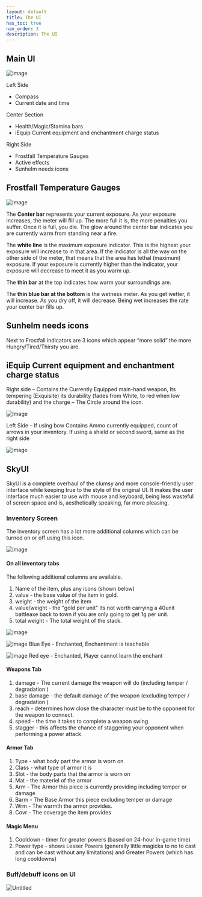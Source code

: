 ```yaml
---
layout: default
title: The UI
has_toc: true
nav_order: 3
description: The UI
---
```


## Main UI

![image](https://user-images.githubusercontent.com/26418143/156928459-97ebb094-a55f-4528-8b04-e13b09afa650.png)


Left Side

* Compass
* Current date and time

Center Section

* Health/Magic/Stamina bars
* iEquip Current equipment and enchantment charge status

Right Side

* Frostfall Temperature Gauges
* Active effects
* Sunhelm needs icons


## Frostfall Temperature Gauges

![image](https://user-images.githubusercontent.com/26418143/156928451-23af3960-f610-4a7d-b93f-d0ad6f63dd3f.png)


The **Center bar** represents your current exposure. As your exposure increases, the meter will fill up. The more full it is, the more penalties you suffer. Once it is full, you die. The glow around the center bar indicates you are currently warm from standing near a fire.

The **white line** is the maximum exposure indicator. This is the highest your exposure will increase to in that area. If the indicator is all the way on the other side of the meter, that means that the area has lethal (maximum) exposure. If your exposure is currently higher than the indicator, your exposure will decrease to meet it as you warm up.

The **thin bar** at the top indicates how warm your surroundings are.

The **thin blue bar at the bottom** is the wetness meter. As you get wetter, it will increase. As you dry off, it will decrease. Being wet increases the rate your center bar fills up.


## Sunhelm needs icons

Next to Frostfall indicators are 3 icons which appear “more solid” the more Hungry/Tired/Thirsty you are.




## iEquip Current equipment and enchantment charge status 

Right side – Contains the Currently Equipped main-hand weapon, Its tempering (Exquisite) its durability (fades from White, to red when low durability) and the charge – The Circle around the icon.

![Image](https://user-images.githubusercontent.com/26418143/156928380-4b6c1d22-d476-4fb3-9655-7e993734066c.png)


Left Side – If using bow Contains Ammo currently equipped, count of arrows in your inventory. If using a shield or second sword, same as the right side

![image](https://user-images.githubusercontent.com/26418143/156928405-724d426a-9540-4a2d-b72a-9e62ff2ff203.png)


## SkyUI 

SkyUI is a complete overhaul of the clumsy and more console-friendly user interface while keeping true to the style of the original UI. It makes the user interface much easier to use with mouse and keyboard, being less wasteful of screen space and is, aesthetically speaking, far more pleasing. 

### Inventory Screen

The inventory screen has a lot more additional columns which can be turned on or off using this icon.

![image](https://github.com/Wildlander-mod/wildlander-mod.github.io/assets/26418143/2c47ba71-c14e-4aac-94e7-f9f5fe0e894f)

#### On all inventory tabs

The following additional columns are available.

1. Name of the item, plus any icons (shown below)
1. value - the base value of the item in gold.
1. weight - the weight of the item
1. value/weight - the "gold per unit" Its not worth carrying a 40unit battleaxe back to town if you are only going to get 1g per unit.
1. total weight - The total weight of the stack.

![image](https://user-images.githubusercontent.com/26418143/156928413-eca34ea5-a288-4b9e-90e0-3f1d738f5b38.png)

![image](https://user-images.githubusercontent.com/26418143/157344141-ebdcc425-5601-48a6-bbb2-f47d5381c2f9.png) Blue Eye - Enchanted, Enchantment is teachable

![image](https://user-images.githubusercontent.com/26418143/157344074-8c42d2a3-8214-403b-9bed-cdf82c0d581e.png) Red eye - Enchanted, Player cannot learn the enchant

#### Weapons Tab

1. damage - The current damage the weapon will do (including temper / degradation )
1. base damage - the default damage of the weapon  (excluding temper / degradation )
1. reach - determines how close the character must be to the opponent for the weapon to connect.
1. speed - the time it takes to complete a weapon swing
1. stagger - this affects the chance of staggering your opponent when performing a power attack

#### Armor Tab

1. Type - what body part the armor is worn on
1. Class - what type of armor it is
1. Slot - the body parts that the armor is worn on
1. Mat - the materiel of the armor
1. Arm - The Armor this piece is currently providing including temper or damage
1. Barm - The Base Armor this piece excluding temper or damage
1. Wrm - The warmth the armor provides.
1. Covr - The coverage the item provides

#### Magic Menu

1. Cooldown - timer for greater powers (based on 24-hour in-game time)
1. Power type - shows Lesser Powers (generally little magicka to no to cast and can be cast without any limitations) and Greater Powers (which has long cooldowns)

### Buff/debuff icons on UI

![Untitled](https://github.com/user-attachments/assets/7b464eaa-4a2c-4421-9258-1045912720ed)


